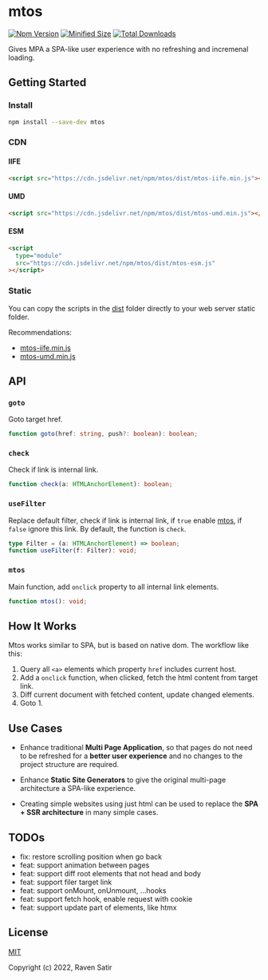 # mtos

<p align="left">
  <a href="https://www.npmjs.com/package/mtos"><img src="https://img.shields.io/npm/v/mtos.svg?color=0EA5E9" alt="Npm Version"></a>
  <a href="https://www.npmjs.com/package/mtos"><img src="https://img.shields.io/bundlephobia/min/mtos" alt="Minified Size"></a>
  <a href="https://www.npmjs.com/package/mtos"><img src="https://img.shields.io/npm/dt/mtos.svg?color=1388bd" alt="Total Downloads"></a>
</p>

Gives MPA a SPA-like user experience with no refreshing and incremenal loading.

## Getting Started

### Install

```sh
npm install --save-dev mtos
```

### CDN

#### IIFE

```html
<script src="https://cdn.jsdelivr.net/npm/mtos/dist/mtos-iife.min.js"></script>
```

#### UMD

```html
<script src="https://cdn.jsdelivr.net/npm/mtos/dist/mtos-umd.min.js"></script>
```

#### ESM

```html
<script
  type="module"
  src="https://cdn.jsdelivr.net/npm/mtos/dist/mtos-esm.js"
></script>
```

### Static

You can copy the scripts in the [dist](https://github.com/voorjaar/mtos/blob/main/dist/) folder directly to your web server static folder.

Recommendations:

- [mtos-iife.min.js](https://github.com/voorjaar/mtos/blob/main/dist/mtos-iife.min.js)
- [mtos-umd.min.js](https://github.com/voorjaar/mtos/blob/main/dist/mtos-umd.min.js)

## API

### `goto`

Goto target href.

```typescript
function goto(href: string, push?: boolean): boolean;
```

### `check`

Check if link is internal link.

```typescript
function check(a: HTMLAnchorElement): boolean;
```

### `useFilter`

Replace default filter, check if link is internal link, if `true` enable [mtos](https://www.npmjs.com/package/mtos), if `false` ignore this link. By default, the function is `check`.

```typescript
type Filter = (a: HTMLAnchorElement) => boolean;
function useFilter(f: Filter): void;
```

### `mtos`

Main function, add `onclick` property to all internal link elements.

```typescript
function mtos(): void;
```

## How It Works

Mtos works similar to SPA, but is based on native dom. The workflow like this:

1. Query all `<a>` elements which property `href` includes current host.
2. Add a `onclick` function, when clicked, fetch the html content from target link.
3. Diff current document with fetched content, update changed elements.
4. Goto 1.

## Use Cases

- Enhance traditional **Multi Page Application**, so that pages do not need to be refreshed for a **better user experience** and no changes to the project structure are required.

- Enhance **Static Site Generators** to give the original multi-page architecture a SPA-like experience.

- Creating simple websites using just html can be used to replace the **SPA + SSR architecture** in many simple cases.

## TODOs

- fix: restore scrolling position when go back
- feat: support animation between pages
- feat: support diff root elements that not head and body
- feat: support filer target link
- feat: support onMount, onUnmount, ...hooks
- feat: support fetch hook, enable request with cookie
- feat: support update part of elements, like htmx

## License

[MIT](https://github.com/voorjaar/mtos/blob/main/LICENSE)

Copyright (c) 2022, Raven Satir
